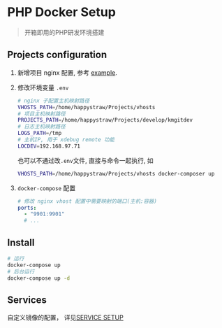 # PHP Docker Setup

> 开箱即用的PHP研发环境搭建

## Projects configuration

1. 新增项目 nginx 配置, 参考 [example](./examples).

2. 修改环境变量 `.env`

    ```bash
    # nginx 子配置主机映射路径
    VHOSTS_PATH=/home/happystraw/Projects/vhosts
    # 项目主机映射路径
    PROJECTS_PATH=/home/happystraw/Projects/develop/kmgitdev
    # 日志主机映射路径
    LOGS_PATH=/tmp
    # 主机IP, 用于 xdebug remote 功能
    LOCDEV=192.168.97.71
    ```

    也可以不通过改`.env`文件, 直接与命令一起执行, 如

    ```bash
    VHOSTS_PATH=/home/happystraw/Projects/vhosts docker-composer up
    ```

3. `docker-compose` 配置

    ```yaml
    # 修改 nginx vhost 配置中需要映射的端口(主机:容器)
    ports:
      - "9901:9901"
      # ...
    ```

## Install

```bash
# 运行
docker-compose up
# 后台运行
docker-compose up -d
```

## Services

自定义镜像的配置， 详见[SERVICE SETUP](./services/README.md)